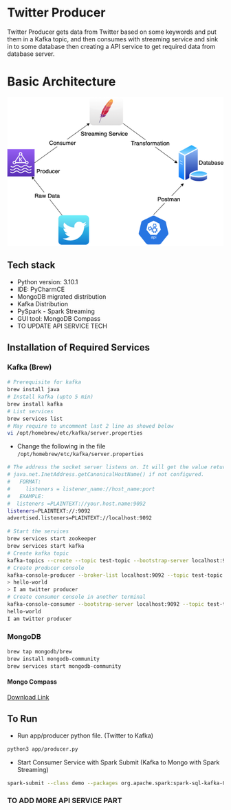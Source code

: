 
# Twitter Producer

Twitter Producer gets data from Twitter based on some keywords and put them in a Kafka topic, and then consumes with streaming service and sink in to some database then creating a API service to get required data from database server.

# Basic Architecture

![structure](./architecture/Twitter-Producer.drawio.png)

## Tech stack
- Python version: 3.10.1
- IDE: PyCharmCE
- MongoDB migrated distribution
- Kafka Distribution
- PySpark - Spark Streaming
- GUI tool: MongoDB Compass
- TO UPDATE API SERVICE TECH

## Installation of Required Services

### Kafka (Brew)

```bash
# Prerequisite for kafka
brew install java
# Install kafka (upto 5 min)
brew install kafka
# List services
brew services list
# May require to uncomment last 2 line as showed below
vi /opt/homebrew/etc/kafka/server.properties
```

- Change the following in the file `/opt/homebrew/etc/kafka/server.properties`

```bash
# The address the socket server listens on. It will get the value returned from
# java.net.InetAddress.getCanonicalHostName() if not configured.
#   FORMAT:
#     listeners = listener_name://host_name:port
#   EXAMPLE:
#  listeners =PLAINTEXT://your.host.name:9092
listeners=PLAINTEXT://:9092
advertised.listeners=PLAINTEXT://localhost:9092
```
```bash
# Start the services
brew services start zookeeper
brew services start kafka
# Create kafka topic
kafka-topics --create --topic test-topic --bootstrap-server localhost:9092 --replication-factor 1 --partitions 4
# Create producer console
kafka-console-producer --broker-list localhost:9092 --topic test-topic
> hello-world
> I am twitter producer
# Create consumer console in another terminal
kafka-console-consumer --bootstrap-server localhost:9092 --topic test-topic --from-beginning
hello-world
I am twitter producer
```

### MongoDB

```bash
brew tap mongodb/brew
brew install mongodb-community
brew services start mongodb-community
```

#### Mongo Compass

[Download Link](https://www.mongodb.com/docs/compass/current/install)
## To Run

- Run app/producer python file. (Twitter to Kafka)

```bash
python3 app/producer.py
```

- Start Consumer Service with Spark Submit (Kafka to Mongo with Spark Streaming)

```bash
spark-submit --class demo --packages org.apache.spark:spark-sql-kafka-0-10_2.12:3.2.0,org.mongodb.spark:mongo-spark-connector_2.12:3.0.1 consumer.py
```



### TO ADD MORE API SERVICE PART